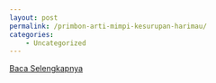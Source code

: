 ```yaml
---
layout: post
permalink: /primbon-arti-mimpi-kesurupan-harimau/
categories:
    - Uncategorized
---
```


[Baca Selengkapnya](/08)
